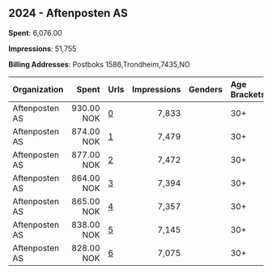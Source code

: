 ## 2024 - Aftenposten AS 
**Spent**: 6,076.00

**Impressions**: 51,755

**Billing Addresses**: Postboks 1586,Trondheim,7435,NO

|Organization|Spent|Urls|Impressions|Genders|Age Brackets|Country Codes|
|:---|---:|:---|---:|:---|:---|:---|
|Aftenposten AS|930.00 NOK|[0](https://www.snap.com/political-ads/asset/adcdb818144b2479179d7f5fe64aaee1dcd6320f24aa185f67fe42a30cffe36c?mediaType=mp4)|7,833||30+|norway|
|Aftenposten AS|874.00 NOK|[1](https://www.snap.com/political-ads/asset/889a9dfd5b2d66be4665783f685a23bb03fc6e119ae3956a98e2a31d00075af4?mediaType=mp4)|7,479||30+|norway|
|Aftenposten AS|877.00 NOK|[2](https://www.snap.com/political-ads/asset/3db309b26624779aaa805cc7539227db0072c7d7920a133ff823d2dc6c9f61e5?mediaType=mp4)|7,472||30+|norway|
|Aftenposten AS|864.00 NOK|[3](https://www.snap.com/political-ads/asset/a7cefb12f308850e6a1b0291ff3a03079201b8f7314d6340bfbd342a889b7f0e?mediaType=mp4)|7,394||30+|norway|
|Aftenposten AS|865.00 NOK|[4](https://www.snap.com/political-ads/asset/16534b5d1fc5d9e44ed5da43704d1e7fc59580bed4266120e48e016db141dc89?mediaType=mp4)|7,357||30+|norway|
|Aftenposten AS|838.00 NOK|[5](https://www.snap.com/political-ads/asset/6119bcb3818adbf04f01e44805ea1dfe060390b420c515dd54bbe9d0a1da4354?mediaType=mp4)|7,145||30+|norway|
|Aftenposten AS|828.00 NOK|[6](https://www.snap.com/political-ads/asset/fbd97791d10ced8f533a50154068741b51d0ab21a99142c4d4259266c9653e89?mediaType=mp4)|7,075||30+|norway|
